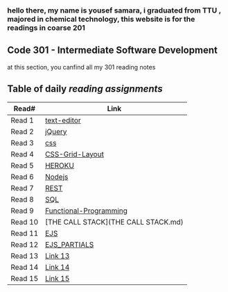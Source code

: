 ### hello there, my name is yousef samara, i graduated from TTU , majored in chemical technology, this website is for the readings in coarse 201

## Code 301 - Intermediate Software Development

at this section, you canfind all my 301 reading notes

## Table of daily *reading assignments*

**Read#**  |  **Link** |
-----------|-----------
Read 1 | [text-editor](text-editor.md) |
Read 2 | [jQuery](jQuery.md) |
Read 3 | [css](css.md) |
Read 4 | [CSS-Grid-Layout](CSS-Grid-Layout.md) |
Read 5 | [HEROKU](HEROKU.md) |
Read 6 | [Nodejs](Nodejs.md) |
Read 7 | [REST](REST.md) |
Read 8 | [SQL](SQL.md) |
Read 9 | [Functional-Programming](Functional-Programming.md) |
Read 10 | [THE CALL STACK](THE CALL STACK.md) |
Read 11 | [EJS](EJS.md) |
Read 12 | [EJS_PARTIALS](EJS_PARTIALS.md) |
Read 13 | [Link 13](https://yousef-samaea.github.io/reading-notes/code301/class13) |
Read 14 | [Link 14](https://yousef-samaea.github.io/reading-notes/code301/class14a) |
Read 15 | [Link 15](https://yousef-samaea.github.io/reading-notes/code301/class15) |



